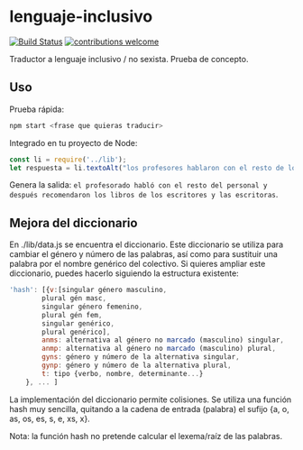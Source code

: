# lenguaje-inclusivo

[![Build Status](https://travis-ci.org/javichur/lenguaje-inclusivo.svg?branch=master)](https://travis-ci.org/javichur/lenguaje-inclusivo) [![contributions welcome](https://img.shields.io/badge/contributions-welcome-brightgreen.svg?style=flat)](https://github.com/javichur/lenguaje-inclusivo/issues)

Traductor a lenguaje inclusivo / no sexista. Prueba de concepto.

## Uso
Prueba rápida:
```javascript
npm start <frase que quieras traducir>
```
Integrado en tu proyecto de Node:
```javascript
const li = require('../lib');
let respuesta = li.textoAlt("los profesores hablaron con el resto de los trabajadores y después recomendaron los libros de los escritores");
```
Genera la salida: `el profesorado habló con el resto del personal y después recomendaron los libros de los escritores y las escritoras`.

## Mejora del diccionario

En ./lib/data.js se encuentra el diccionario. Este diccionario se utiliza para cambiar el género y número de las palabras, así como para sustituir una palabra por el nombre genérico del colectivo. Si quieres ampliar este diccionario, puedes hacerlo siguiendo la estructura existente: 

```javascript
'hash': [{v:[singular género masculino, 
        plural gén masc, 
        singular género femenino, 
        plural gén fem, 
        singular genérico,
        plural genérico],
        anms: alternativa al género no marcado (masculino) singular,
        anmp: alternativa al género no marcado (masculino) plural,
        gyns: género y número de la alternativa singular,
        gynp: género y número de la alternativa plural,
        t: tipo {verbo, nombre, determinante...}
    }, ... ]
```

La implementación del diccionario permite colisiones. Se utiliza una función hash muy sencilla, quitando a la cadena de entrada (palabra) el sufijo {a, o, as, os, es, s, e, xs, x}.

Nota: la función hash no pretende calcular el lexema/raíz de las palabras.